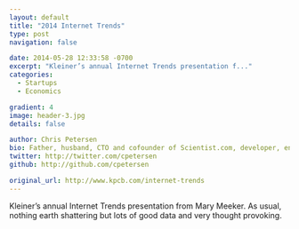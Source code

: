 ```yaml
---
layout: default
title: "2014 Internet Trends"
type: post
navigation: false

date: 2014-05-28 12:33:58 -0700
excerpt: "Kleiner’s annual Internet Trends presentation f..."
categories:
  - Startups
  - Economics

gradient: 4
image: header-3.jpg
details: false

author: Chris Petersen
bio: Father, husband, CTO and cofounder of Scientist.com, developer, entrepreneur and technologist.
twitter: http://twitter.com/cpetersen
github: http://github.com/cpetersen

original_url: http://www.kpcb.com/internet-trends
---
```



Kleiner’s annual Internet Trends presentation from Mary Meeker. As usual, nothing earth shattering but lots of good data and very thought provoking.

